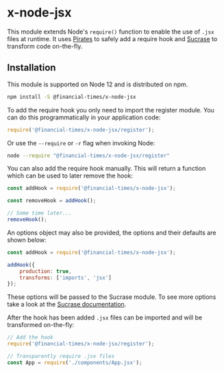 # x-node-jsx

This module extends Node's `require()` function to enable the use of `.jsx` files at runtime. It uses [Pirates] to safely add a require hook and [Sucrase] to transform code on-the-fly.

[Pirates]: https://github.com/ariporad/pirates
[Sucrase]: https://github.com/alangpierce/sucrase


## Installation

This module is supported on Node 12 and is distributed on npm.

```bash
npm install -S @financial-times/x-node-jsx
```

To add the require hook you only need to import the register module. You can do this programmatically in your application code:

```js
require('@financial-times/x-node-jsx/register');
```

Or use the `--require` or `-r` flag when invoking Node:

```bash
node --require "@financial-times/x-node-jsx/register"
```

You can also add the require hook manually. This will return a function which can be used to later remove the hook:

```js
const addHook = require('@financial-times/x-node-jsx');

const removeHook = addHook();

// Some time later...
removeHook();
```

An options object may also be provided, the options and their defaults are shown below:

```js
const addHook = require('@financial-times/x-node-jsx');

addHook({
	production: true,
	transforms: ['imports', 'jsx']
});
```

These options will be passed to the Sucrase module. To see more options take a look at the [Sucrase documentation].

After the hook has been added `.jsx` files can be imported and will be transformed on-the-fly:

```js
// Add the hook
require('@financial-times/x-node-jsx/register');

// Transparently require .jsx files
const App = require('./components/App.jsx');
```

[Sucrase documentation]: https://github.com/alangpierce/sucrase#transforms


